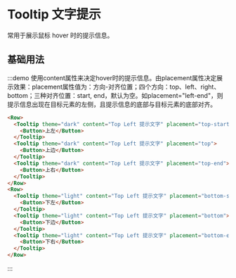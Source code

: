 # Tooltip 文字提示

常用于展示鼠标 hover 时的提示信息。

## 基础用法

:::demo 使用content属性来决定hover时的提示信息。由placement属性决定展示效果：placement属性值为：方向-对齐位置；四个方向：top、left、right、bottom；三种对齐位置：start, end，默认为空。如placement="left-end"，则提示信息出现在目标元素的左侧，且提示信息的底部与目标元素的底部对齐。

```html
<Row>
  <Tooltip theme="dark" content="Top Left 提示文字" placement="top-start">
    <Button>上左</Button>
  </Tooltip>
  <Tooltip theme="dark" content="Top Left 提示文字" placement="top">
    <Button>上边</Button>
  </Tooltip>
  <Tooltip theme="dark" content="Top Left 提示文字" placement="top-end">
    <Button>上右</Button>
  </Tooltip>
</Row>
<Row>
  <Tooltip theme="light" content="Top Left 提示文字" placement="bottom-start">
    <Button>下左</Button>
  </Tooltip>
  <Tooltip theme="light" content="Top Left 提示文字" placement="bottom">
    <Button>下边</Button>
  </Tooltip>
  <Tooltip theme="light" content="Top Left 提示文字" placement="bottom-end">
    <Button>下右</Button>
  </Tooltip>
</Row>
```
:::


<script>
  import Row from '@/components/row';
  import Tooltip from '@/components/tooltip';
  import Button from '@/components/button';

  export default {
    components: {
      Row,
      Button,
      Tooltip,
    },
  };
</script>
<style lang="scss" scoped>
</style>